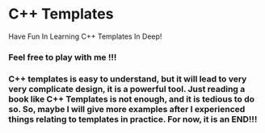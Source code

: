 # C++ Templates
Have Fun In Learning C++ Templates In Deep!

### Feel free to play with me !!!
### C++ templates is easy to understand, but it will lead to very very complicate design, it is a powerful tool. Just reading a book like C++ Templates is not enough, and it is tedious to do so. So, maybe I will give more examples after I experienced things relating to templates in practice. For now, it is an END!!! 

